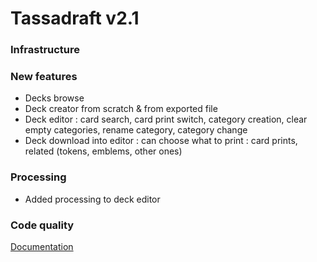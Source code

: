 # Tassadraft v2.1

### Infrastructure

### New features

- Decks browse
- Deck creator from scratch & from exported file
- Deck editor : card search, card print switch, category creation, clear empty categories, rename category, category change
- Deck download into editor : can choose what to print : card prints, related (tokens, emblems, other ones)

### Processing

- Added processing to deck editor

### Code quality


[Documentation](/README.md)
